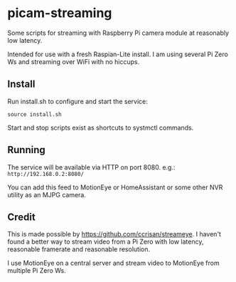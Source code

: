 # picam-streaming

Some scripts for streaming with Raspberry Pi camera module at reasonably low latency.

Intended for use with a fresh Raspian-Lite install. I am using several Pi Zero Ws and
streaming over WiFi with no hiccups.

## Install

Run install.sh to configure and start the service:

    source install.sh

Start and stop scripts exist as shortcuts to systmctl commands.

## Running

The service will be available via HTTP on port 8080. e.g.: `http://192.168.0.2:8080/`

You can add this feed to MotionEye or HomeAssistant or some other NVR utility as an MJPG camera.

## Credit

This is made possible by https://github.com/ccrisan/streameye. I haven't found a better way to
stream video from a Pi Zero with low latency, reasonable framerate and reasonable resolution.

I use MotionEye on a central server and stream video to MotionEye from multiple Pi Zero Ws.
